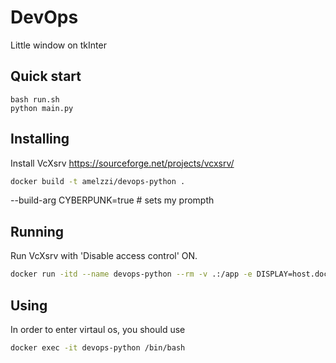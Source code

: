 # DevOps

Little window on tkInter

## Quick start

```
bash run.sh
python main.py
```

## Installing

Install VcXsrv
https://sourceforge.net/projects/vcxsrv/

```bash
docker build -t amelzzi/devops-python .
```
--build-arg CYBERPUNK=true # sets my prompth

## Running

Run VcXsrv with 'Disable access control' ON.

```bash
docker run -itd --name devops-python --rm -v .:/app -e DISPLAY=host.docker.internal:0.0 amelzzi/devops-python sleep infinity
```

## Using

In order to enter virtaul os, you should use

```bash
docker exec -it devops-python /bin/bash
```
